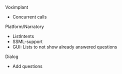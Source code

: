 Voximplant
* Concurrent calls

Platform/Narratory

* ListIntents
* SSML-support
* GUI: Lists to not show already answered questions

Dialog

* Add questions

